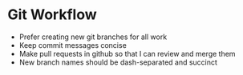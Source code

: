 # Git Workflow
- Prefer creating new git branches for all work
- Keep commit messages concise
- Make pull requests in github so that I can review and merge them
- New branch names should be dash-separated and succinct

